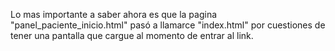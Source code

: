 Lo mas importante a saber ahora es que la pagina "panel_paciente_inicio.html" pasó a llamarce "index.html" por cuestiones de tener una 
pantalla que cargue al momento de entrar al link.
